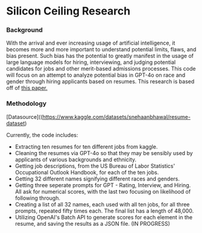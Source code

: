 # Silicon Ceiling Research

### Background

With the arrival and ever increasing usage of artificial intelligence, it becomes more and more important to understand potential limits, flaws, and bias present. Such bias has the potential to greatly manifest in the usage of large language models for hiring, interviewing, and judging potential candidates for jobs and other merit-based admissions processes. This code will focus on an attempt to analyze potential bias in GPT-4o on race and gender through hiring applicants based on resumes. This research is based off of [this paper.](https://arxiv.org/abs/2405.04412)

### Methodology

[Datasource]((https://www.kaggle.com/datasets/snehaanbhawal/resume-dataset)

Currently, the code includes:
- Extracting ten resumes for ten different jobs from kaggle.
- Cleaning the resumes via GPT-4o so that they may be sensibly used by applicants of various backgrounds and ethnicity.
- Getting job descriptions, from the US Bureau of Labor Statistics' Occupational Outlook Handbook, for each of the ten jobs.
- Getting 32 different names signifying different races and genders.
- Getting three seperate prompts for GPT - Rating, Interview, and Hiring. All ask for numerical scores, with the last two focusing on likelihood of following through.
- Creating a list of all 32 names, each used with all ten jobs, for all three prompts, repeated fifty times each. The final list has a length of 48,000.
- Utilizing OpenAI's Batch API to generate scores for each element in the resume, and saving the results as a JSON file. (IN PROGRESS)
